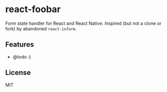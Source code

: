 # react-foobar

Form state handler for React and React Native. Inspired (but not a clone or fork) by abandoned `react-inform`.

## Features

- @todo :)

## License

MIT
